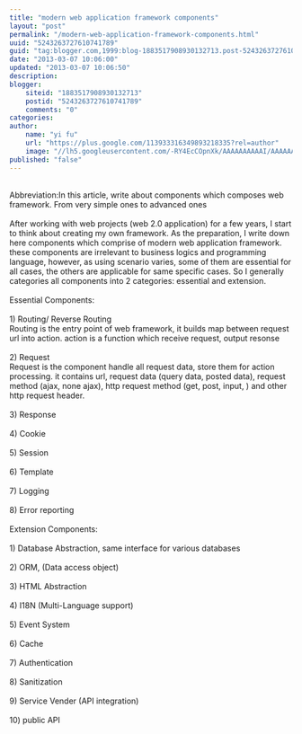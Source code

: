 ```yaml
---
title: "modern web application framework components"
layout: "post"
permalink: "/modern-web-application-framework-components.html"
uuid: "5243263727610741789"
guid: "tag:blogger.com,1999:blog-1883517908930132713.post-5243263727610741789"
date: "2013-03-07 10:06:00"
updated: "2013-03-07 10:06:50"
description: 
blogger:
    siteid: "1883517908930132713"
    postid: "5243263727610741789"
    comments: "0"
categories: 
author: 
    name: "yi fu"
    url: "https://plus.google.com/113933316349893218335?rel=author"
    image: "//lh5.googleusercontent.com/-RY4EcCOpnXk/AAAAAAAAAAI/AAAAAAAALqQ/dv3UX9fj58s/s512-c/photo.jpg"
published: "false"
---
```


<div class="css-full-post-content js-full-post-content">
<div dir="ltr" style="text-align: left;" trbidi="on"><br /><div class="p1">Abbreviation:In this article, write about components which composes web framework. From very simple ones to advanced ones</div><div class="p2"><br /></div><div class="p1">After working with web projects (web 2.0 application) for a few years, I start to think about creating my own framework. As the preparation, I write down here components which comprise of modern web application framework. these components are irrelevant to business logics and programming language, however, as using scenario varies, some of them are essential for all cases, the others are applicable for same specific cases. So I generally categories all components into 2 categories: essential and extension.&nbsp;</div><div class="p2"><br /></div><div class="p3">Essential Components:</div><div class="p2"><br /></div><div class="p3">1) Routing/ Reverse Routing</div><div class="p3">Routing is the entry point of web framework, it builds map between request url into action. action is a function which receive request, output resonse</div><div class="p2"><br /></div><div class="p3">2) Request</div><div class="p3">Request is the component handle all request data, store them for action processing. it contains url, request data (query data, posted data), request method (ajax, none ajax), http request method (get, post, input, ) and other http request header.</div><div class="p2"><br /></div><div class="p3">3) Response</div><div class="p2"><br /></div><div class="p3">4) Cookie</div><div class="p2"><br /></div><div class="p3">5) Session</div><div class="p2"><br /></div><div class="p3">6) Template</div><div class="p2"><br /></div><div class="p3">7) Logging</div><div class="p2"><br /></div><div class="p3">8) Error reporting</div><div class="p2"><br /></div><div class="p3">Extension Components:</div><div class="p2"><br /></div><div class="p3">1) Database Abstraction, same interface for various databases</div><div class="p2"><br /></div><div class="p3">2) ORM, (Data access object)</div><div class="p2"><br /></div><div class="p3">3) HTML Abstraction</div><div class="p2"><br /></div><div class="p3">4) I18N (Multi-Language support)</div><div class="p2"><br /></div><div class="p3">5) Event System</div><div class="p2"><br /></div><div class="p3">6) Cache</div><div class="p2"><br /></div><div class="p3">7) Authentication</div><div class="p2"><br /></div><div class="p3">8) Sanitization</div><div class="p2"><br /></div><div class="p3">9) Service Vender (API integration)<br /><br />10) public API</div></div>
</div>